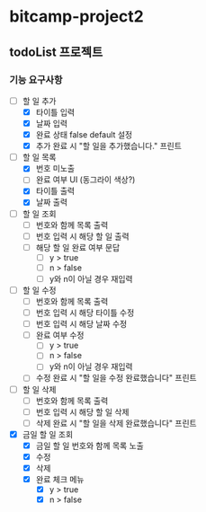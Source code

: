 # bitcamp-project2
## todoList 프로젝트

### 기능 요구사항
- [ ] 할 일 추가
  - [x] 타이틀 입력
  - [x] 날짜 입력
  - [x] 완료 상태 false default 설정 
  - [x] 추가 완료 시 "할 일을 추가했습니다." 프린트
- [ ] 할 일 목록
  - [x] 번호 미노출 
  - [ ] 완료 여부 UI (동그라이 색상?)
  - [x] 타이틀 출력
  - [x] 날짜 출력
- [ ] 할 일 조회
  - [ ] 번호와 함께 목록 출력
  - [ ] 번호 입력 시 해당 할 일 출력
  - [ ] 해당 할 일 완료 여부 문답
    - [ ] y > true
    - [ ] n > false
    - [ ] y와 n이 아닐 경우 재입력
- [ ] 할 일 수정
  - [ ] 번호와 함께 목록 출력
  - [ ] 번호 입력 시 해당 타이틀 수정
  - [ ] 번호 입력 시 해당 날짜 수정
  - [ ] 완료 여부 수정
      - [ ] y > true
      - [ ] n > false
      - [ ] y와 n이 아닐 경우 재입력
  - [ ] 수정 완료 시 "할 일을 수정 완료했습니다" 프린트
- [ ] 할 일 삭제
  - [ ] 번호와 함께 목록 출력
  - [ ] 번호 입력 시 해당 할 일 삭제
  - [ ] 삭제 완료 시 "할 일을 삭제 완료했습니다" 프린트

- [x] 금일 할 일 조회
  - [x] 금일 할 일 번호와 함께 목록 노출
  - [x] 수정
  - [x] 삭제
  - [x] 완료 체크 메뉴
    - [x] y > true
    - [x] n > false